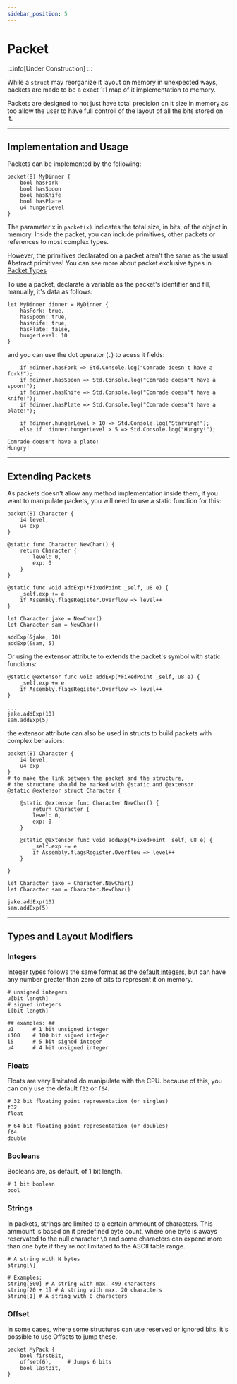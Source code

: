 ```yaml
---
sidebar_position: 5
---
```


# Packet
:::info[Under Construction]
:::

While a `struct` may reorganize it layout on memory in unexpected ways, packets are made to be a exact
1:1 map of it implementation to memory.

Packets are designed to not just have total precision on it size in memory as too allow the user to
have full controll of the layout of all the bits stored on it.

---
## Implementation and Usage

Packets can be implemented by the following:
```abs
packet(8) MyDinner {
    bool hasFork
    bool hasSpoon
    bool hasKnife
    bool hasPlate
    u4 hungerLevel
}
```

The parameter x in `packet(x)` indicates the total size, in bits, of the object in memory.
Inside the packet, you can include primitives, other packets or references to most complex
types.

However, the primitives declarated on a packet aren't the same as the usual Abstract primitives!
You can see more about packet exclusive types in [Packet Types](#types-and-layout-modifiers)

To use a packet, declarate a variable as the packet's identifier and fill, manually, it's data
as follows:
```abs
let MyDinner dinner = MyDinner {
    hasFork: true,
    hasSpoon: true,
    hasKnife: true,
    hasPlate: false,
    hungerLevel: 10
}
```

and you can use the dot operator (`.`) to acess it fields:
```abs
    if !dinner.hasFork => Std.Console.log("Comrade doesn't have a fork!");
    if !dinner.hasSpoon => Std.Console.log("Comrade doesn't have a spoon!");
    if !dinner.hasKnife => Std.Console.log("Comrade doesn't have a knife!");
    if !dinner.hasPlate => Std.Console.log("Comrade doesn't have a plate!");

    if !dinner.hungerLevel > 10 => Std.Console.log("Starving!");
    else if !dinner.hungerLevel > 5 => Std.Console.log("Hungry!");
```

```text title="Console Output"
Comrade doesn't have a plate!
Hungry!
```

---
## Extending Packets

As packets doesn't allow any method implementation inside them, if you want to manipulate packets,
you will need to use a static function for this:

```abs
packet(8) Character {
    i4 level,
    u4 exp
}

@static func Character NewChar() {
    return Character {
        level: 0,
        exp: 0
    }
}

@static func void addExp(*FixedPoint _self, u8 e) {
    _self.exp += e
    if Assembly.flagsRegister.Overflow => level++
}

let Character jake = NewChar()
let Character sam = NewChar()

addExp(&jake, 10)
addExp(&sam, 5)
```

Or using the extensor attribute to extends the packet's symbol with static functions:
```abs
@static @extensor func void addExp(*FixedPoint _self, u8 e) {
    _self.exp += e
    if Assembly.flagsRegister.Overflow => level++
}

...
jake.addExp(10)
sam.addExp(5)
```

the extensor attribute can also be used in structs to build packets with complex behaviors:
```abs
packet(8) Character {
    i4 level,
    u4 exp
}
# to make the link between the packet and the structure,
# the structure should be marked with @static and @extensor.
@static @extensor struct Character {

    @static @extensor func Character NewChar() {
        return Character {
        level: 0,
        exp: 0
    } 

    @static @extensor func void addExp(*FixedPoint _self, u8 e) {
        _self.exp += e
        if Assembly.flagsRegister.Overflow => level++
    }

}

let Character jake = Character.NewChar()
let Character sam = Character.NewChar()

jake.addExp(10)
sam.addExp(5)
```

---
## Types and Layout Modifiers

### Integers

Integer types follows the same format as the [default integers](../types/numeric), but can have
any number greater than zero of bits to represent it on memory.

```abs
# unsigned integers
u[bit length]
# signed integers
i[bit length]

## examples: ##
u1      # 1 bit unsigned integer
i100    # 100 bit signed integer
i5      # 5 bit signed integer
u4      # 4 bit unsigned integer
```

### Floats

Floats are very limitated do manipulate with the CPU. because of this, you can only use the default
`f32` or `f64`.

```abs
# 32 bit floating point representation (or singles)
f32
float

# 64 bit floating point representation (or doubles)
f64
double
```

### Booleans

Booleans are, as default, of 1 bit length.
```abs
# 1 bit boolean
bool
```

### Strings

In packets, strings are limited to a certain ammount of characters.
This ammount is based on it predefined byte count, where one byte is
aways reservated to the null character `\0` and some characters can
expend more than one byte if they're not limitated to the ASCII table
range.
```abs
# A string with N bytes
string[N]

# Examples:
string[500] # A string with max. 499 characters
string[20 + 1] # A string with max. 20 characters
string[1] # A string with 0 characters
```

### Offset

In some cases, where some structures can use reserved or ignored bits,
it's possible to use Offsets to jump these.

```abs
packet MyPack {
    bool firstBit,
    offset(6),     # Jumps 6 bits
    bool lastBit,
}
```

